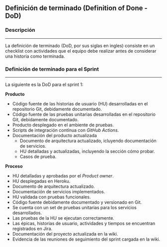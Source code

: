 
## Definición de terminado (Definition of Done - DoD)


### Descripción 
---
La definición de terminado (DoD, por sus siglas en ingles) consiste en un checklist con actividades que el equipo debe realizar antes de considerar una historia como terminada.


### Definición de terminado para el Sprint
---

La siguiente es la DoD para el sprint 1:

**Producto**

* Código fuente de las historias de usuario (HU) desarrolladas en el repositorio Git, debidamente documentado.
* Código fuente de las pruebas unitarias desarrolladas en el repositorio Git, debidamente documentado.
* Producto desplegado en el ambiente de pruebas.
* Scripts de integración contínua con *GitHub Actions*.
* Documentación del producto actualizada
  * Documento de arquitectura actualizado, icluyendo documentación de servicios.
  * HU detalladas y actualizadas, incluyendo la sección cómo probar.
  * Casos de prueba.

**Proceso**

* HU detalladas y aprobadas por el *Product owner*.
* HU desplegadas en Heroku.
* Documento de arquitectura actualizado.
* Documentación de servicios implementados.
* HU validada con pruebas funcionales.
* Código fuente debidamente documentado y versionado en Git.
* Se cuenta con un set de pruebas unitarias para los servicios desarrollados. 
* Las pruebas de la HU se ejecutan correctamente.
* Las épicas, historias de usuario, actividades y tiempos se encuentran registrados en Jira.
* Documentación del proyecto actualizada en la wiki.
* Evidencia de las reuniones de seguimiento del sprint cargada en la wiki.

